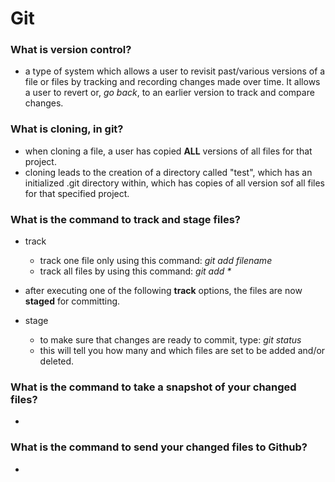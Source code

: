 # Git

### What is version control?
- a type of system which allows a user to revisit past/various versions of a file or files by tracking and recording changes made over time. It allows a user to revert or, _go back_, to an earlier version to track and compare changes. 

### What is cloning, in git?
- when cloning a file, a user has copied **ALL** versions of all files for that project.
- cloning leads to the creation of a directory called "test", which has an initialized .git directory within, which has copies of all version sof all files for that specified project.

### What is the command to track and stage files?
- track
  - track one file only using this command: _git add filename_
  - track all files by using this command:  _git add *_

- after executing one of the following **track** options, the files are now **staged** for committing.

- stage
  - to make sure that changes are ready to commit, type: _git status_
  - this will tell you how many and which files are set to be added and/or deleted.

### What is the command to take a snapshot of your changed files?
-

### What is the command to send your changed files to Github?
-
